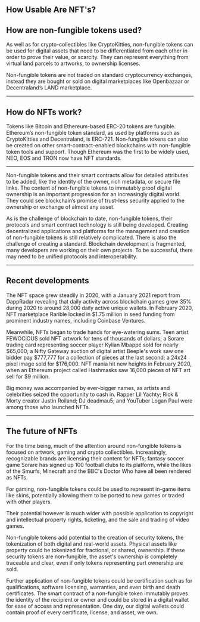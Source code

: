 ## How Usable Are NFT's?

## How are non-fungible tokens used?

As well as for crypto-collectibles like CryptoKitties, non-fungible tokens can be used for digital assets that need to be differentiated from each other in order to prove their value, or scarcity. They can represent everything from virtual land parcels to artworks, to ownership licenses.

Non-fungible tokens are not traded on standard cryptocurrency exchanges, instead they are bought or sold on digital marketplaces like Openbazaar or Decentraland’s LAND marketplace.

***

## How do NFTs work? 

Tokens like Bitcoin and Ethereum-based ERC-20 tokens are fungible. Ethereum’s non-fungible token standard, as used by platforms such as CryptoKitties and Decentraland, is ERC-721. Non-fungible tokens can also be created on other smart-contract-enabled blockchains with non-fungible token tools and support. Though Ethereum was the first to be widely used, NEO, EOS and TRON now have NFT standards.

***

Non-fungible tokens and their smart contracts allow for detailed attributes to be added, like the identity of the owner, rich metadata, or secure file links. The content of non-fungible tokens to immutably proof digital ownership is an important progression for an increasingly digital world. They could see blockchain’s promise of trust-less security applied to the ownership or exchange of almost any asset.

As is the challenge of blockchain to date, non-fungible tokens, their protocols and smart contract technology is still being developed. Creating decentralized applications and platforms for the management and creation of non-fungible tokens is still relatively complicated. There is also the challenge of creating a standard. Blockchain development is fragmented, many developers are working on their own projects. To be successful, there may need to be unified protocols and interoperability.

***

## Recent developments

The NFT space grew steadily in 2020, with a January 2021 report from DappRadar revealing that daily activity across blockchain games grew 35% during 2020 to around 28,000 daily active unique wallets. In February 2020, NFT marketplace Rarible locked in $1.75 million in seed funding from prominent industry names, including Coinbase Ventures.

Meanwhile, NFTs began to trade hands for eye-watering sums. Teen artist FEWOCiOUS sold NFT artwork for tens of thousands of dollars; a Sorare trading card representing soccer player Kylian Mbappé sold for nearly $65,000; a Nifty Gateway auction of digital artist Beeple's work saw one bidder pay $777,777 for a collection of pieces at the last second; a 24x24 pixel image sold for $176,000. NFT mania hit new heights in February 2020, when an Ethereum project called Hashmasks saw 16,000 pieces of NFT art sell for $9 million.

Big money was accompanied by ever-bigger names, as artists and celebrities seized the opportunity to cash in.  Rapper Lil Yachty; Rick & Morty creator Justin Roiland; DJ deadmau5; and YouTuber Logan Paul were among those who launched NFTs.

***

## The future of NFTs

For the time being, much of the attention around non-fungible tokens is focused on artwork, gaming and crypto collectibles. Increasingly, recognizable brands are licensing their content for NFTs; fantasy soccer game Sorare has signed up 100 football clubs to its platform, while the likes of the Smurfs, Minecraft and the BBC's Doctor Who have all been rendered as NFTs.

For gaming, non-fungible tokens could be used to represent in-game items like skins, potentially allowing them to be ported to new games or traded with other players.

Their potential however is much wider with possible application to copyright and intellectual property rights, ticketing, and the sale and trading of video games.

Non-fungible tokens add potential to the creation of security tokens, the tokenization of both digital and real-world assets. Physical assets like property could be tokenized for fractional, or shared, ownership. If these security tokens are non-fungible, the asset's ownership is completely traceable and clear, even if only tokens representing part ownership are sold.

Further application of non-fungible tokens could be certification such as for qualifications, software licensing, warranties, and even birth and death certificates. The smart contract of a non-fungible token immutably proves the identity of the recipient or owner and could be stored in a digital wallet for ease of access and representation. One day, our digital wallets could contain proof of every certificate, license, and asset, we own.